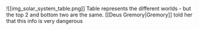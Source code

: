 ![[img_solar_system_table.png]]
Table represents the different worlds - but the top 2 and bottom two are the same. 
[[Deus Gremory|Gremory]] told her that this info is very dangerous